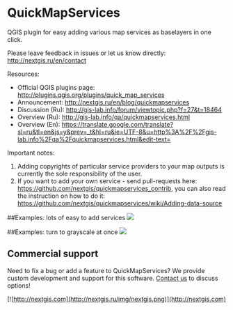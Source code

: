 QuickMapServices
================

QGIS plugin for easy adding various map services as baselayers in one click.

Please leave feedback in issues or let us know directly: http://nextgis.ru/en/contact 

Resources:

* Official QGIS plugins page: http://plugins.qgis.org/plugins/quick_map_services
* Announcement: http://nextgis.ru/en/blog/quickmapservices
* Discussion (Ru): http://gis-lab.info/forum/viewtopic.php?f=27&t=18464
* Overview (Ru): http://gis-lab.info/qa/quickmapservices.html
* Overview (En): https://translate.google.com/translate?sl=ru&tl=en&js=y&prev=_t&hl=ru&ie=UTF-8&u=http%3A%2F%2Fgis-lab.info%2Fqa%2Fquickmapservices.html&edit-text=

Important notes:

1. Adding copyrights of particular service providers to your map outputs is currently the sole responsibility of the user.
2. If you want to add your own service - send pull-requests here: https://github.com/nextgis/quickmapservices_contrib, you can also read the instruction on how to do it: https://github.com/nextgis/quickmapservices/wiki/Adding-data-source

##Examples: lots of easy to add services
![](http://nextgis.ru/wp-content/uploads/2015/06/qms-contrib-10.png)

##Examples: turn to grayscale at once
![](http://nextgis.ru/wp-content/uploads/2015/10/qms-grey-mqosm-en.gif)

Commercial support
----------
Need to fix a bug or add a feature to QuickMapServices? We provide custom development and support for this software. [Contact us](http://nextgis.ru/en/contact/) to discuss options!

[![http://nextgis.com](http://nextgis.ru/img/nextgis.png)](http://nextgis.com)
